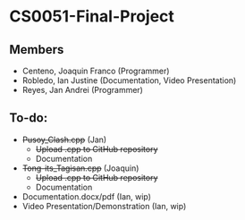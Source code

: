 # CS0051-Final-Project
## Members
- Centeno, Joaquin Franco (Programmer)
- Robledo, Ian Justine (Documentation, Video Presentation)
- Reyes, Jan Andrei (Programmer)

## To-do:
- ~~Pusoy_Clash.cpp~~ (Jan)
  - ~~Upload .cpp to GitHub repository~~
  - Documentation
- ~~Tong-its_Tagisan.cpp~~ (Joaquin)
  - ~~Upload .cpp to GitHub repository~~
  - Documentation
- Documentation.docx/pdf (Ian, wip)
- Video Presentation/Demonstration (Ian, wip)

